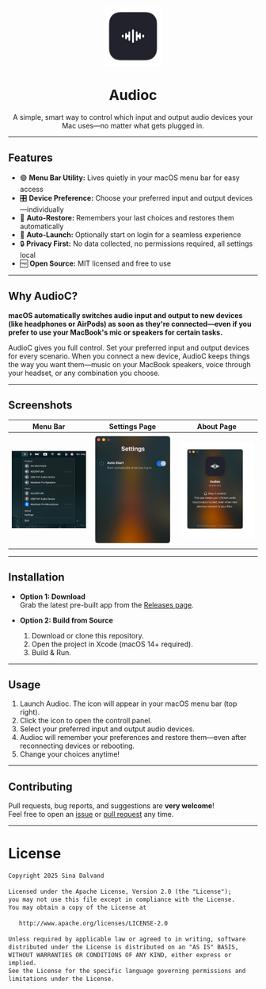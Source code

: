 <p align="center">
  <img src="art/icon.png" alt="AudioC App Icon" width="120" />
</p>

<h1 align="center">Audioc</h1>

<p align="center">
  A simple, smart way to control which input and output audio devices your Mac uses—no matter what gets plugged in.
</p>

---

## Features

- 🟢 **Menu Bar Utility:** Lives quietly in your macOS menu bar for easy access
- 🎛️ **Device Preference:** Choose your preferred input and output devices—individually
- 🔄 **Auto-Restore:** Remembers your last choices and restores them automatically
- 🚀 **Auto-Launch:** Optionally start on login for a seamless experience
- 🔒 **Privacy First:** No data collected, no permissions required, all settings local
- 🆓 **Open Source:** MIT licensed and free to use

---

## Why AudioC?

**macOS automatically switches audio input and output to new devices (like headphones or AirPods) as soon as they're connected—even if you prefer to use your MacBook's mic or speakers for certain tasks.**

AudioC gives you full control. Set your preferred input and output devices for every scenario. When you connect a new device, AudioC keeps things the way you want them—music on your MacBook speakers, voice through your headset, or any combination you choose.

---

## Screenshots

| Menu Bar                                         | Settings Page                                    | About Page                                    |
|:------------------------------------------------:|:------------------------------------------------:|:---------------------------------------------:|
| <img src="art/bar.png" width="350"/>                 | <img src="art/settings.png" width="350"/>            | <img src="art/about.png" width="350"/>            |

---

## Installation

- **Option 1: Download**  
  Grab the latest pre-built app from the [Releases page](../../releases).

- **Option 2: Build from Source**  
  1. Download or clone this repository.
  2. Open the project in Xcode (macOS 14+ required).
  3. Build & Run.

---

## Usage

1. Launch Audioc. The icon will appear in your macOS menu bar (top right).
2. Click the icon to open the controll panel.
3. Select your preferred input and output audio devices.
4. Audioc will remember your preferences and restore them—even after reconnecting devices or rebooting.
5. Change your choices anytime!

---

## Contributing

Pull requests, bug reports, and suggestions are **very welcome**!  
Feel free to open an [issue](../../issues) or [pull request](../../pulls) any time.

---


# License

    Copyright 2025 Sina Dalvand

    Licensed under the Apache License, Version 2.0 (the "License");
    you may not use this file except in compliance with the License.
    You may obtain a copy of the License at

       http://www.apache.org/licenses/LICENSE-2.0

    Unless required by applicable law or agreed to in writing, software
    distributed under the License is distributed on an "AS IS" BASIS,
    WITHOUT WARRANTIES OR CONDITIONS OF ANY KIND, either express or implied.
    See the License for the specific language governing permissions and
    limitations under the License.
